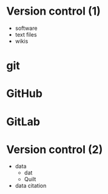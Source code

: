 # Version control (1)

- software
- text files
- wikis

# git

# GitHub

# GitLab

# Version control (2)

- data
  - dat
  - Quilt
- data citation
